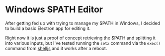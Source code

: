 # Windows $PATH Editor

After getting fed up with trying to manage my $PATH in Windows, I decided to build
a basic Electron app for editing it.

Right now it is just a proof of concept retrieving the $PATH and splitting it into
various inputs, but I've tested running the `setx` command via the `exec()` command
from [shelljs](https://github.com/shelljs/shelljs) and it works after a reboot.
